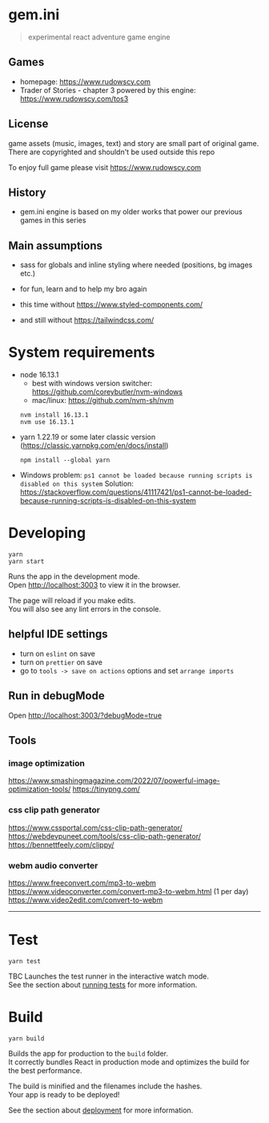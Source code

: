 # gem.ini

> experimental react adventure game engine

## Games
- homepage: https://www.rudowscy.com
- Trader of Stories - chapter 3 powered by this engine: https://www.rudowscy.com/tos3

## License
game assets (music, images, text) and story are small part of original game.
There are copyrighted and shouldn't be used outside this repo

To enjoy full game please visit https://www.rudowscy.com

## History
- gem.ini engine is based on my older works that power our previous games in this series

## Main assumptions
- sass for globals and inline styling where needed (positions, bg images etc.)
- for fun, learn and to help my bro again<br />

- this time without https://www.styled-components.com/
- and still without https://tailwindcss.com/

# System requirements

- node 16.13.1
  - best with windows version switcher: https://github.com/coreybutler/nvm-windows
  - mac/linux: https://github.com/nvm-sh/nvm
  ```
  nvm install 16.13.1
  nvm use 16.13.1
  ```
- yarn 1.22.19 or some later classic version (https://classic.yarnpkg.com/en/docs/install)
  ```
  npm install --global yarn
  ```
- Windows problem: `ps1 cannot be loaded because running scripts is disabled on this system`
  Solution: https://stackoverflow.com/questions/41117421/ps1-cannot-be-loaded-because-running-scripts-is-disabled-on-this-system


# Developing

```
yarn
yarn start
```

Runs the app in the development mode.<br />
Open [http://localhost:3003](http://localhost:3003) to view it in the browser.

The page will reload if you make edits.<br />
You will also see any lint errors in the console.

## helpful IDE settings

- turn on `eslint` on save
- turn on `prettier` on save
- go to `tools -> save on actions` options and set `arrange imports`

## Run in debugMode

Open [http://localhost:3003/?debugMode=true](http://localhost:3003/?debugMode=true)


## Tools

### image optimization

https://www.smashingmagazine.com/2022/07/powerful-image-optimization-tools/
https://tinypng.com/

### css clip path generator

https://www.cssportal.com/css-clip-path-generator/
https://webdevpuneet.com/tools/css-clip-path-generator/
https://bennettfeely.com/clippy/

### webm audio converter

https://www.freeconvert.com/mp3-to-webm
https://www.videoconverter.com/convert-mp3-to-webm.html (1 per day)
https://www.video2edit.com/convert-to-webm

- - -

# Test

`yarn test`

TBC
Launches the test runner in the interactive watch mode.<br />
See the section about [running tests](https://facebook.github.io/create-react-app/docs/running-tests) for more information.

# Build

`yarn build`

Builds the app for production to the `build` folder.<br />
It correctly bundles React in production mode and optimizes the build for the best performance.

The build is minified and the filenames include the hashes.<br />
Your app is ready to be deployed!

See the section about [deployment](https://facebook.github.io/create-react-app/docs/deployment) for more information.

